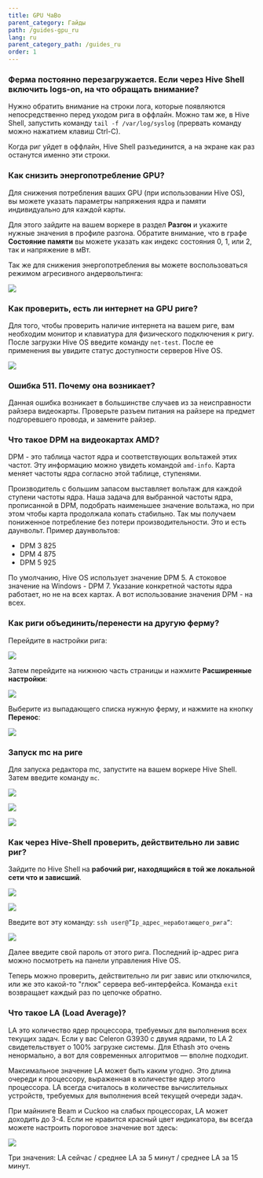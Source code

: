 ```yaml
---
title: GPU ЧаВо
parent_category: Гайды
path: /guides-gpu_ru
lang: ru
parent_category_path: /guides_ru
order: 1
---
```


### Ферма постоянно перезагружается. Если через Hive Shell включить logs-on, на что обращать внимание?
Нужно обратить внимание на строки лога, которые появляются непосредственно перед уходом рига в оффлайн. Можно там же, в Hive Shell, запустить команду
`tail -f /var/log/syslog` (прервать команду можно нажатием клавиш Ctrl-C).

Когда риг уйдет в оффлайн, Hive Shell разъединится, а на экране как раз останутся именно эти строки.

### Как снизить энергопотребление GPU?
Для снижения потребления ваших GPU (при использовании Hive OS), вы можете указать параметры напряжения ядра и памяти индивидуально для каждой карты.

Для этого зайдите на вашем воркере в раздел **Разгон** и укажите нужные значения в профиле разгона. Обратите внимание, что в графе **Состояние памяти** вы можете указать как индекс состояния 0, 1, или 2, так и напряжение в мВт.

Так же для снижения энергопотребления вы можете воспользоваться режимом агресивного андервольтинга:

<img
  src="https://github.com/minershive/hiveon-kb/raw/master/images\gpu\gpu1.png?sanitize=true" data-canonical-src="https://github.com/minershive/hiveon-kb/raw/master/images\gpu\gpu1.png"
  />

### Как проверить, есть ли интернет на GPU риге?
Для того, чтобы проверить наличие интернета на вашем риге, вам необходим монитор и клавиатура для физического подключения к ригу. После загрузки Hive OS  введите команду `net-test`. После ее применения вы увидите статус доступности серверов Hive OS.

<img
  src="https://github.com/minershive/hiveon-kb/raw/master/images\gpu\gpu2.png?sanitize=true" data-canonical-src="https://github.com/minershive/hiveon-kb/raw/master/images\gpu\gpu2.png"
  />

### Ошибка 511. Почему она возникает?
Данная ошибка возникает в большинстве случаев из за неисправности райзера видеокарты. Проверьте разъем питания на райзере на предмет подгоревшего провода, и замените райзер.

### Что такое DPM на видеокартах AMD?
DPM - это таблица частот ядра и соответствующих вольтажей этих частот. Эту информацию можно увидеть командой `amd-info`. Карта меняет частоты ядра согласно этой таблице, ступенями.

Производитель с большим запасом выставляет вольтаж для каждой ступени частоты ядра. Наша задача для выбранной частоты ядра, прописанной в DPM, подобрать наименьшее значение вольтажа, но при этом чтобы карта продолжала копать стабильно. Так мы получаем пониженное потребление без потери производительности. Это и есть даунвольт. Пример даунвольтов:

- DPM 3 825
- DPM 4 875
- DPM 5 925

По умолчанию, Hive OS использует значение DPM 5. А стоковое значение на Windows - DPM 7.  Указание конкретной частоты ядра работает, но не на всех картах. А вот использование значения DPM - на всех.

### Как риги объединить/перенести на другую ферму?
Перейдите в настройки рига:

<img
  src="https://github.com/minershive/hiveon-kb/raw/master/images\gpu\gpu3.png?sanitize=true" data-canonical-src="https://github.com/minershive/hiveon-kb/raw/master/images\gpu\gpu3.png"
  />

Затем перейдите на нижнюю часть страницы и нажмите **Расширенные настройки**:

<img
  src="https://github.com/minershive/hiveon-kb/raw/master/images\gpu\gpu4.png?sanitize=true" data-canonical-src="https://github.com/minershive/hiveon-kb/raw/master/images\gpu\gpu4.png"
  />

Выберите из выпадающего списка нужную ферму, и нажмите на кнопку **Перенос**:

<img
  src="https://github.com/minershive/hiveon-kb/raw/master/images\gpu\gpu5.png?sanitize=true" data-canonical-src="https://github.com/minershive/hiveon-kb/raw/master/images\gpu\gpu5.png"
  />

### Запуск mc на риге
Для запуска редактора mc, запустите на вашем воркере Hive Shell. Затем введите команду `mc`.

<img
  src="https://github.com/minershive/hiveon-kb/raw/master/images\gpu\gpu6.png?sanitize=true" data-canonical-src="https://github.com/minershive/hiveon-kb/raw/master/images\gpu\gpu6.png"
  />

<img
  src="https://github.com/minershive/hiveon-kb/raw/master/images\gpu\gpu7.png?sanitize=true" data-canonical-src="https://github.com/minershive/hiveon-kb/raw/master/images\gpu\gpu7.png"
  />

<img
  src="https://github.com/minershive/hiveon-kb/raw/master/images\gpu\gpu8.png?sanitize=true" data-canonical-src="https://github.com/minershive/hiveon-kb/raw/master/images\gpu\gpu8.png"
  />

### Как через Hive-Shell проверить, действительно ли завис риг?
Зайдите по Hive Shell на **рабочий риг, находящийся в той же локальной сети что и зависший**.

<img
  src="https://github.com/minershive/hiveon-kb/raw/master/images\gpu\gpu9.png?sanitize=true" data-canonical-src="https://github.com/minershive/hiveon-kb/raw/master/images\gpu\gpu9.png"
  />

<img
  src="https://github.com/minershive/hiveon-kb/raw/master/images\gpu\gpu10.png?sanitize=true" data-canonical-src="https://github.com/minershive/hiveon-kb/raw/master/images\gpu\gpu10.png"
  />

Введите вот эту команду: `ssh user@”Ip_адрес_неработающего_рига”`:

<img
  src="https://github.com/minershive/hiveon-kb/raw/master/images\gpu\gpu11.png?sanitize=true" data-canonical-src="https://github.com/minershive/hiveon-kb/raw/master/images\gpu\gpu11.png"
  />

Далее введите свой пароль от этого рига. Последний ip-адрес рига можно посмотреть на панели управления Hive OS.

Теперь можно проверить, действительно ли риг завис или отключился, или же это какой-то "глюк" сервера веб-интерфейса. Команда `exit` возвращает каждый раз по цепочке обратно.

### Что такое LA (Load Average)?
LA это количество ядер процессора, требуемых для выполнения всех текущих задач. Если у вас Celeron G3930 с двумя ядрами, то LA 2 свидетельствует о 100% загрузке системы. Для Ethash это очень ненормально, а вот для современных алгоритмов — вполне подходит.

Максимальное значение LA может быть каким угодно. Это длина очереди к процессору, выраженная в количестве ядер этого процессора. LA всегда считалось в количестве вычислительных устройств, требуемых для выполнения всей текущей очереди задач.

При майнинге Beam и Cuckoo на слабых процессорах, LA может доходить до 3-4. Если не нравится красный цвет индикатора, вы всегда можете настроить пороговое значение вот здесь:

<img
  src="https://github.com/minershive/hiveon-kb/raw/master/images\gpu\gpu12.png?sanitize=true" data-canonical-src="https://github.com/minershive/hiveon-kb/raw/master/images\gpu\gpu12.png"
  />

Три значения: LA сейчас / среднее LA за 5 минут / среднее LA за 15 минут.
